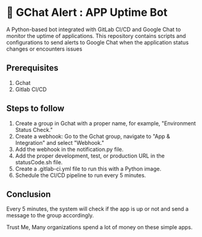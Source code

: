 # :rotating_light: GChat Alert : APP Uptime Bot 
 A Python-based bot integrated with GitLab CI/CD and Google Chat to monitor the uptime of applications. This repository contains scripts and configurations to send alerts to Google Chat when the application status changes or encounters issues

## Prerequisites
1. Gchat
2. Gitlab CI/CD

## Steps to follow

1. Create a group in Gchat with a proper name, for example, "Environment Status Check."
2. Create a webhook: Go to the Gchat group, navigate to "App & Integration" and select "Webhook."
3. Add the webhook in the notification.py file.
4. Add the proper development, test, or production URL in the statusCode.sh file.
5. Create a .gitlab-ci.yml file to run this with a Python image.
6. Schedule the CI/CD pipeline to run every 5 minutes.

## Conclusion

Every 5 minutes, the system will check if the app is up or not and send a message to the group accordingly. 

Trust Me, Many organizations spend a lot of money on these simple apps.
